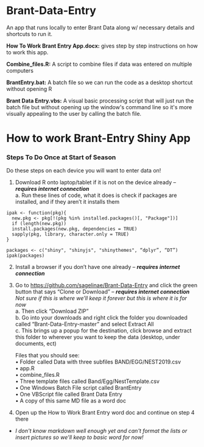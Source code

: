 # Brant-Data-Entry
An app that runs locally to enter Brant Data along w/ necessary details and shortcuts to run it. 

**How To Work Brant Entry App.docx:** gives step by step instructions on how to work this app. 

**Combine_files.R:** A script to combine files if data was entered on multiple computers

**BrantEntry.bat:** A batch file so we can run the code as a desktop shortcut without opening R

**Brant Data Entry.vbs:** A visual basic processing script that will just run the batch file but without opening up the window's command line so it's more visually appealing to the user by calling the batch file. 

# How to work Brant-Entry Shiny App

### Steps To Do Once at Start of Season
Do these steps on each device you will want to enter data on!
1.	Download R onto laptop/tablet if it is not on the device already – **_requires internet connection_** <br>
    a.	Run these lines of code, what it does is check if packages are installed, and if they aren’t it installs them

```  
ipak <- function(pkg){
  new.pkg <- pkg[!(pkg %in% installed.packages()[, "Package"])]
  if (length(new.pkg)) 
  install.packages(new.pkg, dependencies = TRUE)
  sapply(pkg, library, character.only = TRUE)
}

packages <- c("shiny", "shinyjs", "shinythemes", “dplyr”, “DT”)
ipak(packages)
```  

2.	Install a browser if you don’t have one already – **_requires internet connection_** <br>
3.	Go to https://github.com/sagelinae/Brant-Data-Entry and click the green button that says “Clone or Download” – **_requires internet connection_** <br>
*Not sure if this is where we’ll keep it forever but this is where it is for now* <br>
    a.	Then click “Download ZIP” <br>
    b.	Go into your downloads and right click the folder you downloaded called “Brant-Data-Entry-master” and select Extract All <br>
    c.	This brings up a popup for the destination, click browse and extract this folder to wherever you want to keep the data (desktop, under documents, ect) <br>


    Files that you should see: <br>
    •	Folder called Data with three subfiles BAND/EGG/NEST2019.csv <br>
    •	app.R <br>
    •	combine_files.R <br>
    •	Three template files called Band/Egg/NestTemplate.csv <br>
    •	One Windows Batch File script called BrantEntry <br>
    •	One VBScript file called Brant Data Entry <br>
    •	A copy of this same MD file as a word doc <br>

4. Open up the How to Work Brant Entry word doc and continue on step 4 there <br>
* *I don't know markdown well enough yet and can't format the lists or insert pictures so we'll keep to basic word for now!*

